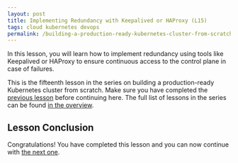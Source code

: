 ```yaml
---
layout: post
title: Implementing Redundancy with Keepalived or HAProxy (L15)
tags: cloud kubernetes devops
permalink: /building-a-production-ready-kubernetes-cluster-from-scratch/lesson-15
---
```


In this lesson, you will learn how to implement redundancy using tools like
Keepalived or HAProxy to ensure continuous access to the control plane in case
of failures.

This is the fifteenth lesson in the series on building a production-ready
Kubernetes cluster from scratch. Make sure you have completed the
[previous lesson](/building-a-production-ready-kubernetes-cluster-from-scratch/lesson-14)
before continuing here. The full list of lessons in the series can be found
[in the overview](/building-a-production-ready-kubernetes-cluster-from-scratch).

## Lesson Conclusion

<!-- TODO -->

Congratulations! You have completed this lesson and you can now continue with
[the next one](/building-a-production-ready-kubernetes-cluster-from-scratch/lesson-16).
